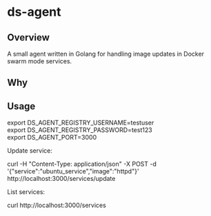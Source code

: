 # ds-agent

Overview
---
A small agent written in Golang for handling image updates in Docker swarm mode services.

Why
---

Usage
---

export DS_AGENT_REGISTRY_USERNAME=testuser  
export DS_AGENT_REGISTRY_PASSWORD=test123   
export DS_AGENT_PORT=3000  

Update service:

curl -H "Content-Type: application/json" -X POST -d '{"service":"ubuntu_service","image":"httpd"}' http://localhost:3000/services/update

List services:

curl http://localhost:3000/services
